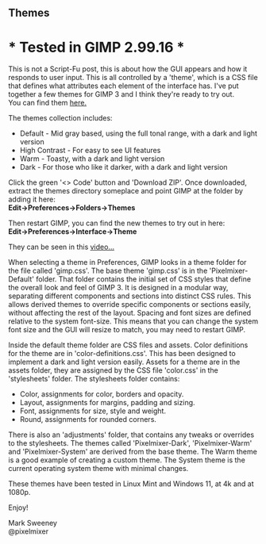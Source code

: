 ## Themes

# * Tested in GIMP 2.99.16 *

This is not a Script-Fu post, this is about how the GUI appears and how it responds to user input. This is all controlled by a 'theme', which is a CSS file that defines what attributes each element of the interface has. I've put together a few themes for GIMP 3 and I think they're ready to try out.  
You can find them [here.](https://github.com/script-fu/script-fu.github.io/tree/main)

The themes collection includes:

- Default - Mid gray based, using the full tonal range, with a dark and light version
- High Contrast - For easy to see UI features
- Warm - Toasty, with a dark and light version
- Dark - For those who like it darker, with a dark and light version

Click the green '<> Code' button and 'Download ZIP'. Once downloaded, extract the themes directory someplace and
point GIMP at the folder by adding it here:  
**Edit->Preferences->Folders->Themes**   

Then restart GIMP, you can find the new themes to try out in here:  
**Edit->Preferences->Interface->Theme**  

They can be seen in this [video...](https://youtu.be/G1WA8flcy-0)

When selecting a theme in Preferences, GIMP looks in a theme folder for the file called 'gimp.css'. The base theme 'gimp.css' is in the 'Pixelmixer-Default' folder. That folder contains the initial set of CSS styles that define the overall look and feel of GIMP 3. It is designed in a modular way, separating different components and sections into distinct CSS rules. This allows derived themes to override specific components or sections easily, without affecting the rest of the layout. Spacing and font sizes are defined relative to the system font-size. This means that you can change the system font size and the GUI will resize to match, you may need to restart GIMP.  
  
Inside the default theme folder are CSS files and assets. Color definitions for the theme are in 'color-definitions.css'. This has been designed to implement a dark and light version easily. Assets for a theme are in the assets folder, they are assigned by the CSS file 'color.css' in the 'stylesheets' folder. The stylesheets folder contains:

- Color, assignments for color, borders and opacity.
- Layout, assignments for margins, padding and sizing.
- Font, assignments for size, style and weight.
- Round, assignments for rounded corners.  
  
There is also an 'adjustments' folder, that contains any tweaks or overrides to the stylesheets. The themes called 'Pixelmixer-Dark', 'Pixelmixer-Warm' and 'Pixelmixer-System' are derived from the base theme. The Warm theme is a good example of creating a custom theme. The System theme is the current operating system theme with minimal changes.   
  
These themes have been tested in Linux Mint and Windows 11, at 4k and at 1080p.  
  
Enjoy!  
  
Mark Sweeney  
@pixelmixer